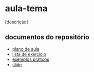 # aula-tema

[descrição]
 
## documentos do repositório
* [plano de aula](#general-info)
* [lista de exercício](#technologies)
* [exemplos práticos](#setup)
* [slide](#setup)
